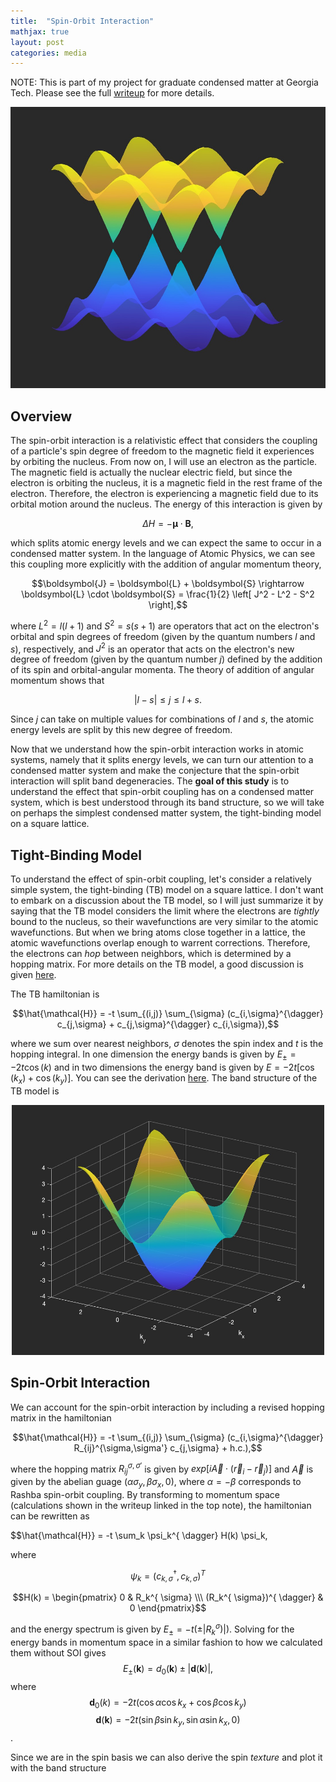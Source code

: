 ```yaml
---
title:  "Spin-Orbit Interaction"
mathjax: true
layout: post
categories: media
---
```


NOTE: This is part of my project for graduate condensed matter at Georgia Tech. Please see the full [writeup](https://github.com/darin-momayezi/Project-Portfolio/blob/9963aa3b4c86c55d6d467b94ce0dfad88e635dd1/Spin%20Orbit%20Interaction/PHYS6211_ProjCalculations-3.pdf) for more details.
<p align="center">
  <img src="https://raw.githubusercontent.com/darin-momayezi/darin-momayezi.github.io/c1df3b34eea5e200277ba203ce75667e2cc7b34a/images/SOI.jpg" width="800" height="450" />
</p>


## Overview
The spin-orbit interaction is a relativistic effect that considers the coupling of a particle's spin degree of freedom to the magnetic field it experiences by orbiting the nucleus. From now on, I will use an electron as the particle. The magnetic field is actually the nuclear electric field, but since the electron is orbiting the nucleus, it is a magnetic field in the rest frame of the electron. Therefore, the electron is experiencing a magnetic field due to its orbital motion around the nucleus. The energy of this interaction is given by 

$$\Delta H = - \boldsymbol{\mu} \cdot \boldsymbol{B},$$

which splits atomic energy levels and we can expect the same to occur in a condensed matter system. In the language of Atomic Physics, we can see this coupling more explicitly with the addition of angular momentum theory,

$$\boldsymbol{J} = \boldsymbol{L} + \boldsymbol{S} \rightarrow \boldsymbol{L} \cdot \boldsymbol{S} = \frac{1}{2} \left[ J^2 - L^2 - S^2 \right],$$

where $L^2 = l(l+1)$ and $S^2 = s(s+1)$ are operators that act on the electron's orbital and spin degrees of freedom (given by the quantum numbers $l$ and $s$), respectively, and $J^2$ is an operator that acts on the electron's new degree of freedom (given by the quantum number $j$) defined by the addition of its spin and orbital-angular momenta. The theory of addition of angular momentum shows that

$$ |l-s| \leq j \leq l+s.$$

Since $j$ can take on multiple values for combinations of $l$ and $s$, the atomic energy levels are split by this new degree of freedom.

Now that we understand how the spin-orbit interaction works in atomic systems, namely that it splits energy levels, we can turn our attention to a condensed matter system and make the conjecture that the spin-orbit interaction will split band degeneracies. The **goal of this study** is to understand the effect that spin-orbit coupling has on a condensed matter system, which is best understood through its band structure, so we will take on perhaps the simplest condensed matter system, the tight-binding model on a square lattice. 

## Tight-Binding Model

To understand the effect of spin-orbit coupling, let's consider a relatively simple system, the tight-binding (TB) model on a square lattice. I don't want to embark on a discussion about the TB model, so I will just summarize it by saying that the TB model considers the limit where the electrons are *tightly* bound to the nucleus, so their wavefunctions are very similar to the atomic wavefunctions. But when we bring atoms close together in a lattice, the atomic wavefunctions overlap enough to warrent corrections. Therefore, the electrons can *hop* between neighbors, which is determined by a hopping matrix. For more details on the TB model, a good discussion is given [here](http://physics.bu.edu/~okctsui/PY543/5_notes_Tight%20Binding.pdf). 

The TB hamiltonian is

$$\hat{\mathcal{H}} = -t \sum_{(i,j)} \sum_{\sigma} (c_{i,\sigma}^{\dagger} c_{j,\sigma} + c_{j,\sigma}^{\dagger} c_{i,\sigma}),$$

where we sum over nearest neighbors, $\sigma$ denotes the spin index and $t$ is the hopping integral. In one dimension the energy bands is given by $E_{ \pm} = -2t \cos (k)$ and in two dimensions the energy band is given by $E = -2t [ \cos(k_x) + \cos(k_y)]$. You can see the derivation [here](https://github.com/darin-momayezi/Project-Portfolio/blob/ce80208bb974b468f6652429fc23edc4aa433c8a/Spin%20Orbit%20Interaction/PHYS6211_HW2.pdf). The band structure of the TB model is

<p align="center">
  <img src="https://github.com/darin-momayezi/Project-Portfolio/blob/main/Spin%20Orbit%20Interaction/Images/tb_2D.jpg?raw=true" width="500" height="400"/>
</p>
 
## Spin-Orbit Interaction

We can account for the spin-orbit interaction by including a revised hopping matrix in the hamiltonian

$$\hat{\mathcal{H}} = -t \sum_{(i,j)} \sum_{\sigma} (c_{i,\sigma}^{\dagger} R_{ij}^{\sigma,\sigma'} c_{j,\sigma} + h.c.),$$

where the hopping matrix $R_{ij}^{ \sigma, \sigma'}$ is given by $exp[i \vec{A} \cdot ( \vec{r}_i - \vec{r}_j)]$ and $\vec{A}$ is given by the abelian guage $( \alpha \sigma_y, \beta \sigma_x, 0)$, where $\alpha = - \beta$ corresponds to Rashba spin-orbit coupling. By transforming to momentum space (calculations shown in the writeup linked in the top note), the hamiltonian can be rewritten as

$$\hat{\mathcal{H}} = -t \sum_k \psi_k^{ \dagger} H(k) \psi_k,

where

$$ \psi_k = (c_{k, \sigma}^{ \dagger}, c_{k, \sigma})^T$$

$$H(k) = \begin{pmatrix} 0 & R_k^{ \sigma} \\\ (R_k^{ \sigma})^{ \dagger} & 0 \end{pmatrix}$$

and the energy spectrum is given by $E_{ \pm} = -t ( \pm |R_k^{ \sigma})|)$. Solving for the energy bands in momentum space in a similar fashion to how we calculated them without SOI gives 
$$E_{ \pm} (\boldsymbol{k}) = d_0( \boldsymbol{k}) \pm | \boldsymbol{d}( \boldsymbol{k})|,$$ 
where 
$$\boldsymbol{d}_0(k) = -2t ( \cos \alpha \cos k_x + \cos \beta \cos k_y)$$ 
$$\boldsymbol{d}( \boldsymbol{k}) = -2t ( \sin \beta \sin k_y, \sin \alpha \sin k_x, 0)$$.

Since we are in the spin basis we can also derive the spin *texture* and plot it with the band structure 



